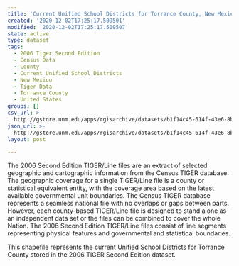 ```yaml
---
title: 'Current Unified School Districts for Torrance County, New Mexico, 2006se TIGER'
created: '2020-12-02T17:25:17.509501'
modified: '2020-12-02T17:25:17.509507'
state: active
type: dataset
tags:
  - 2006 Tiger Second Edition
  - Census Data
  - County
  - Current Unified School Districts
  - New Mexico
  - Tiger Data
  - Torrance County
  - United States
groups: []
csv_url: >-
  http://gstore.unm.edu/apps/rgisarchive/datasets/b1f14c45-614f-43e6-8b81-214d8b592635/tgr2006se_torr_sdunicu.derived.csv
json_url: >-
  http://gstore.unm.edu/apps/rgisarchive/datasets/b1f14c45-614f-43e6-8b81-214d8b592635/tgr2006se_torr_sdunicu.derived.json
layout: post

---
```

The 2006 Second Edition TIGER/Line files are an extract of selected geographic and cartographic information from the Census TIGER database.  The geographic coverage for a single TIGER/Line file is a county or statistical equivalent entity, with the coverage area based on the latest available governmental unit boundaries. The Census TIGER database represents a seamless national file with no overlaps or gaps between parts.  However, each county-based TIGER/Line file is designed to stand alone as an independent data set or the files can be combined to cover the whole Nation.  The 2006 Second Edition  TIGER/Line files consist of line segments representing physical features and governmental and statistical boundaries.  

This shapefile represents the current Unified School Districts for Torrance County stored in the 2006 TIGER Second Edition dataset.
